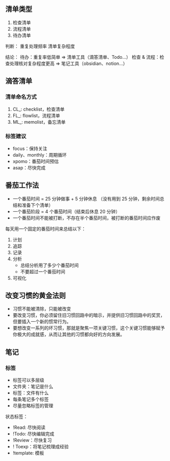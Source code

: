 ## 清单类型
1. 检查清单
2. 流程清单
3. 待办清单

判断：
重复处理频率
清单复杂程度

结论：
待办：重复率低简单 => 清单工具（滴答清单、Todo...）
检查 & 流程：检查处理核对复杂程度更高 => 笔记工具（obsidian、notion...）


## 滴答清单

### 清单命名方式
1. CL_: checklist，检查清单
2. FL_: flowlist，流程清单
3. ML_: memolist，备忘清单

### 标签建议

- focus：保持关注
- daily、monthly：周期循环
- xpomo：番茄时间预估
- asap：尽快完成


## 番茄工作法

- 一个番茄时间 = 25 分钟做事 + 5 分钟休息 （没有用到 25 分钟，剩余时间总结和准备下个清单）
- 一个番茄阶段 = 4 个番茄时间（结束后休息 20 分钟）
- 一个番茄时间不能被打断，不存在半个番茄时间，被打断的番茄时间应作废

每天用一个固定的番茄时间来总结以下：
1. 计划
2. 追踪
3. 记录
4. 分析
	- 总结分析用了多少个番茄时间
	- 不要超过一个番茄时间
5. 可视化

## 改变习惯的黄金法则
- 习惯不能被清除，只能被改变
- 要改变习惯，你必须留住旧习惯回路中的暗示，并提供旧习惯回路中的奖赏，但要插入一个新的惯常行为。
- 要想改变一系列的坏习惯，那就是聚焦一项关键习惯，这个关键习惯能够赋予你极大的成就感，从而让其他的习惯都向好的方向发展。


## 笔记

### 标签

- 标签可以多层级
- 文件夹：笔记是什么
- 标签：文件有什么
- 每条笔记多个标签
- 尽量忽略标签的管理

状态标签：

- !Read: 尽快阅读
- !Todo: 尽快编辑完成
- !Review：尽快复习
- ! Toexp：将笔记梳理成经验
- !template: 模板
